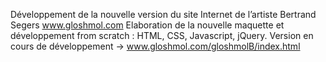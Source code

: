 Développement de la nouvelle version du site Internet de l’artiste Bertrand Segers www.gloshmol.com
Elaboration de la nouvelle maquette et développement from scratch : HTML, CSS, Javascript, jQuery.
Version en cours de développement -> www.gloshmol.com/gloshmolB/index.html
